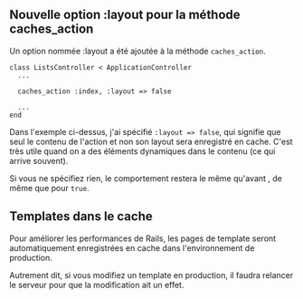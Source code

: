 ## Nouvelle option :layout pour la méthode caches\_action

Un  option nommée :layout a été ajoutée à la méthode `caches_action`.

	class ListsController < ApplicationController
	  ...

	  caches_action :index, :layout => false

	  ...
	end

Dans l'exemple ci-dessus, j'ai spécifié `:layout => false`, qui signifie que seul le contenu de l'action et non son layout sera enregistré en cache. C'est très utile quand on a des éléments dynamiques dans le contenu (ce qui arrive souvent).

Si vous ne spécifiez rien, le comportement restera le même qu'avant&nbsp;, de même que pour  `true`.

## Templates dans le cache

Pour améliorer les performances de Rails, les pages de template seront automatiquement enregistrées en cache dans l'environnement de production.

Autrement dit, si vous modifiez un template en production, il faudra relancer le serveur pour que la modification ait un effet.
